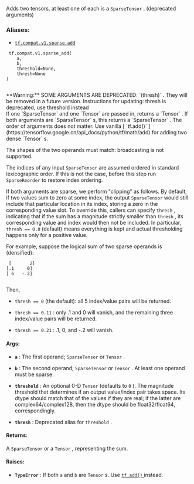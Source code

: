 Adds two tensors, at least one of each is a  `SparseTensor` . (deprecated arguments)



### Aliases:

- [ `tf.compat.v1.sparse.add` ](/api_docs/python/tf/compat/v1/sparse_add)



```
 tf.compat.v1.sparse_add(
    a,
    b,
    threshold=None,
    thresh=None
)
 
```


<aside class="warning">**Warning:**  SOME ARGUMENTS ARE DEPRECATED:  `(thresh)` . They will be removed in a future version.
Instructions for updating:
thresh is deprecated, use threshold instead</aside>
If one  `SparseTensor`  and one  `Tensor`  are passed in, returns a  `Tensor` .  If
both arguments are  `SparseTensor` s, this returns a  `SparseTensor` .  The order
of arguments does not matter.  Use vanilla [ `tf.add()` ](https://tensorflow.google.cn/api_docs/python/tf/math/add) for adding two dense
 `Tensor` s.

The shapes of the two operands must match: broadcasting is not supported.

The indices of any input  `SparseTensor`  are assumed ordered in standard
lexicographic order.  If this is not the case, before this step run
 `SparseReorder`  to restore index ordering.

If both arguments are sparse, we perform "clipping" as follows.  By default,
if two values sum to zero at some index, the output  `SparseTensor`  would still
include that particular location in its index, storing a zero in the
corresponding value slot.  To override this, callers can specify  `thresh` ,
indicating that if the sum has a magnitude strictly smaller than  `thresh` , its
corresponding value and index would then not be included.  In particular,
 `thresh == 0.0`  (default) means everything is kept and actual thresholding
happens only for a positive value.

For example, suppose the logical sum of two sparse operands is (densified):



```
 [       2]
[.1     0]
[ 6   -.2]
 
```

Then,


-  `thresh == 0`  (the default): all 5 index/value pairs will be returned.

-  `thresh == 0.11` : only .1 and 0 will vanish, and the remaining three
index/value pairs will be returned.

-  `thresh == 0.21` : .1, 0, and -.2 will vanish.



#### Args:

- **`a`** : The first operand;  `SparseTensor`  or  `Tensor` .

- **`b`** : The second operand;  `SparseTensor`  or  `Tensor` . At least one operand
must be sparse.

- **`threshold`** : An optional 0-D  `Tensor`  (defaults to  `0` ). The magnitude
threshold that determines if an output value/index pair takes space. Its
dtype should match that of the values if they are real; if the latter are
complex64/complex128, then the dtype should be float32/float64,
correspondingly.

- **`thresh`** : Deprecated alias for  `threshold` .



#### Returns:
A  `SparseTensor`  or a  `Tensor` , representing the sum.



#### Raises:

- **`TypeError`** : If both  `a`  and  `b`  are  `Tensor` s.  Use [ `tf.add()` ](https://tensorflow.google.cn/api_docs/python/tf/math/add) instead.

